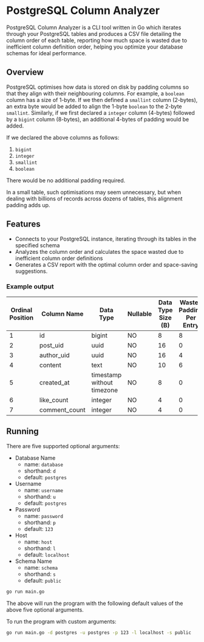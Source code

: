 # PostgreSQL Column Analyzer

PostgreSQL Column Analyzer is a CLI tool written in Go which iterates through your PostgreSQL tables and produces a CSV file detailing the column order of each table, reporting how much space is wasted due to inefficient column definition order, helping you optimize your database schemas for ideal performance.

## Overview
PostgreSQL optimises how data is stored on disk by padding columns so that they align with their neighbouring columns.
For example, a `boolean` column has a size of 1-byte. If we then defined a `smallint` column (2-bytes), an extra byte
would be added to align the 1-byte `boolean` to the 2-byte `smallint`.
Similarly, if we first declared a `integer` column (4-bytes) followed by a `bigint` column (8-bytes), an additional 4-bytes
of padding would be added.

If we declared the above columns as follows:
1. `bigint`
2. `integer`
3. `smallint`
4. `boolean`

There would be no additional padding required.

In a small table, such optimisations may seem unnecessary, but when dealing with billions of records across dozens of tables,
this alignment padding adds up.

## Features
- Connects to your PostgreSQL instance, iterating through its tables in the specified schema
- Analyzes the column order and calculates the space wasted due to inefficient column order definitions
- Generates a CSV report with the optimal column order and space-saving suggestions.

### Example output
| Ordinal Position | Column Name   | Data Type                   | Nullable | Data Type Size (B) | Wasted Padding Per Entry | Recommended Position | Total Wasted Space |
|------------------|---------------|-----------------------------|----------|--------------------|--------------------------|----------------------|--------------------|
| 1                | id            | bigint                      | NO       | 8                  | 8                        | 4                    | 13888              |
| 2                | post_uid      | uuid                        | NO       | 16                 | 0                        | 1                    | 0                  |
| 3                | author_uid    | uuid                        | NO       | 16                 | 4                        | 2                    | 6944               |
| 4                | content       | text                        | NO       | 10                 | 6                        | 3                    | 10416              |
| 5                | created_at    | timestamp without timezone  | NO       | 8                  | 0                        | 5                    | 0                  |
| 6                | like_count    | integer                     | NO       | 4                  | 0                        | 6                    | 0                  |
| 7                | comment_count | integer                     | NO       | 4                  | 0                        | 7                    | 0                  |

## Running
There are five supported optional arguments:
* Database Name
  * name: `database`
  * shorthand: `d`
  * default: `postgres`
* Username
  * name: `username`
  * shorthand: `u`
  * default: `postgres`
* Password
  * name: `password`
  * shorthand: `p`
  * default: `123`
* Host
  * name: `host`
  * shorthand: `l`
  * default: `localhost`
* Schema Name
  * name: `schema`
  * shorthand: `s`
  * default: `public`

```sh
go run main.go
```
The above will run the program with the following default values of the above five optional arguments.

To run the program with custom arguments:

```sh
go run main.go -d postgres -u postgres -p 123 -l localhost -s public
```